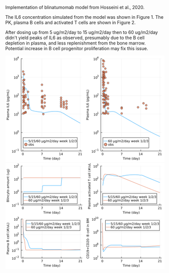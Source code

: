 Implementation of blinatumomab model from Hosseini et al., 2020. 

The IL6 concentration simulated from the model was shown in Figure 1. The PK, plasma B cells and activated T cells are shown in Figure 2. 

After dosing up from 5 ug/m2/day to 15 ug/m2/day then to 60 ug/m2/day didn't yield peaks of IL6 as observed, presumably due to the B cell depletion in plasma, and less replenishment from the bone marrow. Potential increase in B cell progenitor proliferation may fix this issue. 

![](../figure/blincyto-IL6.png)
![](../figure/blincyto-pk.png)
